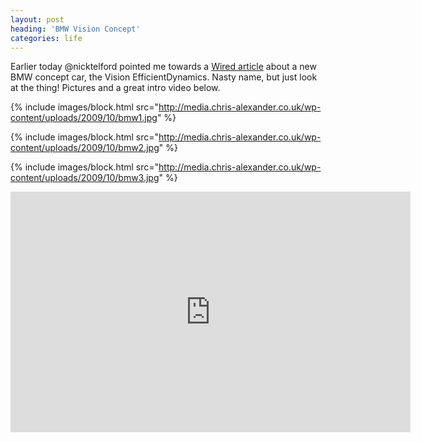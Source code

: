 ```yaml
---
layout: post
heading: 'BMW Vision Concept'
categories: life
---
```


Earlier today @nicktelford pointed me towards a [Wired article](http://www.wired.com/autopia/2009/08/bmw-concept/) about a new BMW concept car, the Vision EfficientDynamics. Nasty name, but just look at the thing! Pictures and a great intro video below.

{% include images/block.html src="http://media.chris-alexander.co.uk/wp-content/uploads/2009/10/bmw1.jpg" %}

{% include images/block.html src="http://media.chris-alexander.co.uk/wp-content/uploads/2009/10/bmw2.jpg" %}

{% include images/block.html src="http://media.chris-alexander.co.uk/wp-content/uploads/2009/10/bmw3.jpg" %}

<span class="youtube"><iframe title="YouTube video player" class="youtube-player" type="text/html" width="640" height="385" src="http://www.youtube.com/embed/CLGygbCr3sg?wmode=transparent&amp;fs=1&amp;hl=en&amp;modestbranding=1&amp;iv_load_policy=3&amp;showsearch=0&amp;rel=0&amp;theme=dark&amp;hd=1" frameborder="0" allowfullscreen=""></iframe></span>